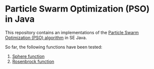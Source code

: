 # Particle Swarm Optimization (PSO) in Java

This repository contains an implementations of the [Particle Swarm Optimization (PSO) algorithm](https://en.wikipedia.org/wiki/Particle_swarm_optimization) in SE Java.

So far, the following functions have been tested:

1. [Sphere function](https://www.sfu.ca/~ssurjano/spheref.html)
2. [Rosenbrock function](https://en.wikipedia.org/wiki/Rosenbrock_function)